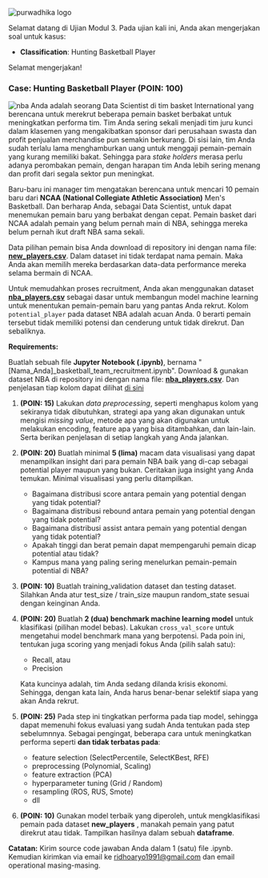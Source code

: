 ![purwadhika logo](https://static.wixstatic.com/media/2e6af2_f69a4271c3534ae1869a7ed63e278b2b~mv2.png/v1/fill/w_246,h_39,al_c,usm_0.66_1.00_0.01/2e6af2_f69a4271c3534ae1869a7ed63e278b2b~mv2.png)

Selamat datang di Ujian Modul 3.
Pada ujian kali ini, Anda akan mengerjakan soal untuk kasus:
- __Classification__: Hunting Basketball Player

Selamat mengerjakan!

### Case: Hunting Basketball Player (POIN: 100)
![nba](https://images.unsplash.com/photo-1499754162586-08f451261482?ixlib=rb-1.2.1&q=80&fm=jpg&crop=entropy&cs=tinysrgb&w=1080&fit=max)
Anda adalah seorang Data Scientist di tim basket International yang berencana untuk merekrut beberapa pemain basket berbakat untuk meningkatkan performa tim. Tim Anda sering sekali menjadi tim juru kunci  dalam klasemen yang mengakibatkan sponsor dari perusahaan swasta dan profit penjualan merchandise pun semakin berkurang. Di sisi lain, tim Anda sudah terlalu lama menghamburkan uang untuk menggaji pemain-pemain yang kurang memiliki bakat. Sehingga para _stake holders_ merasa perlu adanya perombakan pemain, dengan harapan tim Anda lebih sering menang dan profit dari segala sektor pun meningkat.

Baru-baru ini manager tim mengatakan berencana untuk mencari 10 pemain baru dari __NCAA (National Collegiate Athletic Association)__ Men's Basketball. Dan berharap Anda, sebagai Data Scientist, untuk dapat menemukan pemain baru yang berbakat dengan cepat. Pemain basket dari NCAA adalah pemain yang belum pernah main di NBA, sehingga mereka belum pernah ikut draft NBA sama sekali.

Data pilihan pemain bisa Anda download di repository ini dengan nama file: [__new_players.csv__](https://github.com/ridhoaryo/Ujian_Modul3_JCDS_JKT_BDG/blob/master/new_players.csv). Dalam dataset ini tidak terdapat nama pemain. Maka Anda akan memilih mereka berdasarkan data-data performance mereka selama bermain di NCAA.

Untuk memudahkan proses recruitment, Anda akan menggunakan dataset [__nba_players.csv__](https://github.com/ridhoaryo/Ujian_Modul3_JCDS_JKT_BDG/blob/master/nba_players.csv) sebagai dasar untuk membangun model machine learning untuk menentukan pemain-pemain baru yang pantas Anda rekrut. Kolom `potential_player` pada dataset NBA adalah acuan Anda. 0 berarti pemain tersebut tidak memiliki potensi dan cenderung untuk tidak direkrut. Dan sebaliknya.

__Requirements:__

Buatlah sebuah file __Jupyter Notebook (.ipynb)__, bernama "[Nama_Anda]_basketball_team_recruitment.ipynb". Download & gunakan dataset NBA di repository ini dengan nama file: [__nba_players.csv__](https://github.com/ridhoaryo/Ujian_Modul3_JCDS_JKT_BDG/blob/master/nba_players.csv). Dan penjelasan tiap kolom dapat dilihat [di sini](https://www.kaggle.com/justinas/nba-players-data)

1. __(POIN: 15)__ Lakukan _data preprocessing_, seperti menghapus kolom yang sekiranya tidak dibutuhkan, strategi apa yang akan digunakan untuk mengisi _missing value_, metode apa yang akan digunakan untuk melakukan encoding, feature apa yang bisa ditambahkan, dan lain-lain. Serta berikan penjelasan di setiap langkah yang Anda jalankan. 

2. __(POIN: 20)__ Buatlah minimal __5 (lima)__ macam data visualisasi yang dapat menampilkan insight dari para pemain NBA baik yang di-cap sebagai potential player maupun yang bukan. Ceritakan juga insight yang Anda temukan. Minimal visualisasi yang perlu ditampilkan.
    - Bagaimana distribusi score antara pemain yang potential dengan yang tidak potential?
    - Bagaimana distribusi rebound antara pemain yang potential dengan yang tidak potential?
    - Bagaimana distribusi assist antara pemain yang potential dengan yang tidak potential?
    - Apakah tinggi dan berat pemain dapat mempengaruhi pemain dicap potential atau tidak?
    - Kampus mana yang paling sering menelurkan pemain-pemain potential di NBA?

3. __(POIN: 10)__ Buatlah training_validation dataset dan testing dataset. Silahkan Anda atur test_size / train_size maupun random_state sesuai dengan keinginan Anda.

4. __(POIN: 20)__ Buatlah __2 (dua) benchmark machine learning model__ untuk klasifikasi (pilihan model bebas). Lakukan `cross_val_score` untuk mengetahui model benchmark mana yang berpotensi. Pada poin ini, tentukan juga scoring yang menjadi fokus Anda (pilih salah satu):
    
    - Recall, atau
    - Precision

    Kata kuncinya adalah, tim Anda sedang dilanda krisis ekonomi. Sehingga, dengan kata lain, Anda harus benar-benar selektif siapa yang akan Anda rekrut.

5. __(POIN: 25)__ Pada step ini tingkatkan performa pada tiap model, sehingga dapat memenuhi fokus evaluasi yang sudah Anda tentukan pada step sebelumnnya. Sebagai pengingat, beberapa cara untuk meningkatkan performa seperti **dan tidak terbatas pada**: 
    - feature selection (SelectPercentile, SelectKBest, RFE)
    - preprocessing (Polynomial, Scaling)
    - feature extraction (PCA)
    - hyperparameter tuning (Grid / Random)
    - resampling (ROS, RUS, Smote)
    - dll

6. __(POIN: 10)__ Gunakan model terbaik yang diperoleh, untuk mengklasifikasi pemain pada dataset __new_players__ , manakah pemain yang patut direkrut atau tidak. Tampilkan hasilnya dalam sebuah __dataframe__.

__Catatan:__ Kirim source code jawaban Anda dalam 1 (satu) file .ipynb. Kemudian kirimkan via email ke ridhoaryo1991@gmail.com dan email operational masing-masing.

